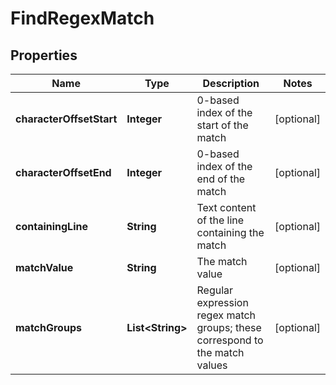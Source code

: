 
# FindRegexMatch

## Properties
Name | Type | Description | Notes
------------ | ------------- | ------------- | -------------
**characterOffsetStart** | **Integer** | 0-based index of the start of the match |  [optional]
**characterOffsetEnd** | **Integer** | 0-based index of the end of the match |  [optional]
**containingLine** | **String** | Text content of the line containing the match |  [optional]
**matchValue** | **String** | The match value |  [optional]
**matchGroups** | **List&lt;String&gt;** | Regular expression regex match groups; these correspond to the match values |  [optional]



